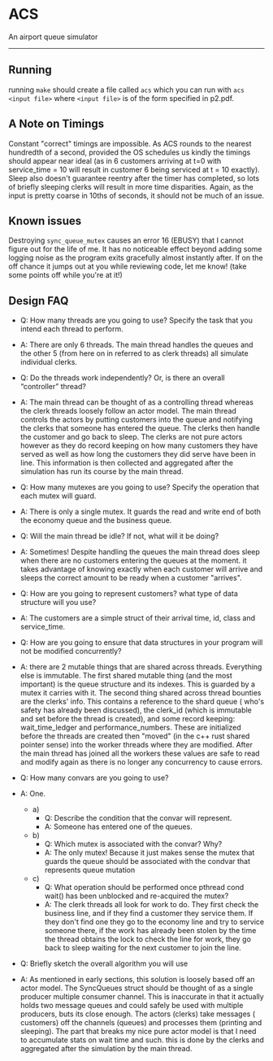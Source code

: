 # ACS

An airport queue simulator
___

## Running

running `make` should create a file called `acs` which you can run with
`acs <input file>` where `<input file>` is of the form specified in p2.pdf.

## A Note on Timings

Constant "correct" timings are impossible. As ACS rounds to the nearest hundredth of a second, provided the OS schedules
us kindly the timings should appear near ideal (as in 6 customers arriving at t=0 with service_time = 10 will result in
customer 6 being serviced at t = 10 exactly). Sleep also doesn't guarantee reentry after the timer has completed, so
lots of briefly sleeping clerks will result in more time disparities. Again, as the input is pretty coarse in 10ths of
seconds, it should not be much of an issue.

## Known issues

Destroying `sync_queue_mutex` causes an error 16 (EBUSY) that I cannot figure out for the life of me. It has no
noticeable effect beyond adding some logging noise as the program exits gracefully almost instantly after. If on the off
chance it jumps out at you while reviewing code, let me know! (take some points off while you're at it!)

## Design FAQ

- Q: How many threads are you going to use? Specify the task that you intend each thread to perform.
- A: There are only 6 threads. The main thread handles the queues and the other 5
  (from here on in referred to as clerk threads) all simulate individual clerks.


- Q: Do the threads work independently? Or, is there an overall “controller” thread?
- A: The main thread can be thought of as a controlling thread whereas the clerk threads loosely follow an actor model.
  The main thread controls the actors by putting customers into the queue and notifying the clerks that someone has
  entered the queue. The clerks then handle the customer and go back to sleep. The clerks are not pure actors however as
  they do record keeping on how many customers they have served as well as how long the customers they did serve have
  been in line. This information is then collected and aggregated after the simulation has run its course by the main
  thread.


- Q: How many mutexes are you going to use? Specify the operation that each mutex will guard.
- A: There is only a single mutex. It guards the read and write end of both the economy queue and the business queue.


- Q: Will the main thread be idle? If not, what will it be doing?
- A: Sometimes! Despite handling the queues the main thread does sleep when there are no customers entering the queues
  at the moment. it takes advantage of knowing exactly when each customer will arrive and sleeps the correct amount to
  be ready when a customer "arrives".


- Q: How are you going to represent customers? what type of data structure will you use?
- A: The customers are a simple struct of their arrival time, id, class and service_time.


- Q: How are you going to ensure that data structures in your program will not be modified concurrently?
- A: there are 2 mutable things that are shared across threads. Everything else is immutable. The first shared mutable
  thing (and the most important) is the queue structure and its indexes. This is guarded by a mutex it carries with it.
  The second thing shared across thread bounties are the clerks' info. This contains a reference to the shard queue (
  who's safety has already been discussed), the clerk_id (which is immutable and set before the thread is created), and
  some record keeping: wait_time_ledger and performance_numbers. These are initialized before the threads are created
  then "moved" (in the c++ rust shared pointer sense) into the worker threads where they are modified. After the main
  thread has joined all the workers these values are safe to read and modify again as there is no longer any concurrency
  to cause errors.


- Q: How many convars are you going to use?
- A: One.
    - a)
        - Q: Describe the condition that the convar will represent.
        - A: Someone has entered one of the queues.
    - b)
        - Q: Which mutex is associated with the convar? Why?
        - A: The only mutex! Because it just makes sense the mutex that guards the queue should be associated with the
          condvar that represents queue mutation
    - c)
        - Q: What operation should be performed once pthread cond wait() has been unblocked and re-acquired the mutex?
        - A: The clerk threads all look for work to do. They first check the business line, and if they find a customer
          they service them. If they don't find one they go to the economy line and try to service someone there, if the
          work has already been stolen by the time the thread obtains the lock to check the line for work, they go back
          to sleep waiting for the next customer to join the line.


- Q: Briefly sketch the overall algorithm you will use
- A: As mentioned in early sections, this solution is loosely based off an actor model. The SyncQueues struct should be
  thought of as a single producer multiple consumer channel. This is inaccurate in that it actually holds two message
  queues and could safely be used with multiple producers, buts its close enough. The actors (clerks) take messages (
  customers) off the channels (queues) and processes them (printing and sleeping). The part that breaks my nice pure
  actor model is that I need to accumulate stats on wait time and such. this is done by the clerks and aggregated after
  the simulation by the main thread.

